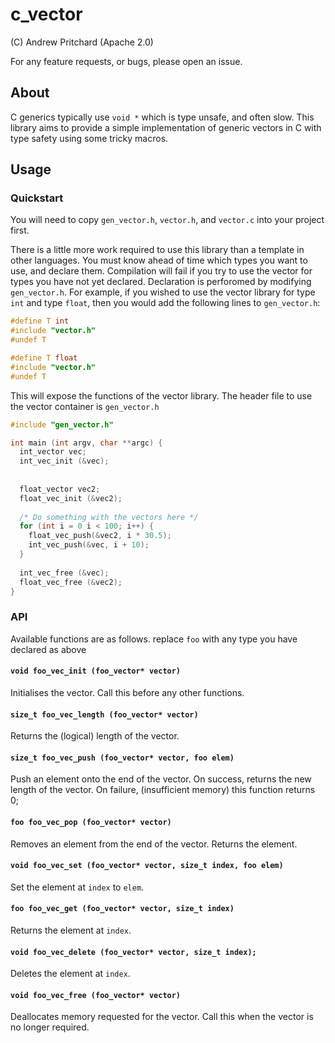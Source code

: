 # c_vector

(C) Andrew Pritchard (Apache 2.0)

For any feature requests, or bugs, please open an issue.

## About

C generics typically use `void *` which is type unsafe, and often slow. This library aims to provide a simple implementation of generic vectors in C with type safety using some tricky macros.

## Usage

### Quickstart

You will need to copy `gen_vector.h`, `vector.h`, and `vector.c` into your project first.

There is a little more work required to use this library than a template in other languages. You must know ahead of time which types you want to use, and declare them. Compilation will fail if you try to use the vector for types you have not yet declared. Declaration is perforomed by modifying `gen_vector.h`. For example, if you wished to use the vector library for type `int` and type `float`, then you would add the following lines to `gen_vector.h`:

``` C
#define T int
#include "vector.h"
#undef T

#define T float
#include "vector.h"
#undef T
```

This will expose the functions of the vector library. The header file to use the vector container is `gen_vector.h`

```C
#include "gen_vector.h"

int main (int argv, char **argc) {
  int_vector vec;
  int_vec_init (&vec);
  
  
  float_vector vec2;
  float_vec_init (&vec2);
  
  /* Do something with the vectors here */
  for (int i = 0 i < 100; i++) {
    float_vec_push(&vec2, i * 30.5);
    int_vec_push(&vec, i + 10);
  }
  
  int_vec_free (&vec);
  float_vec_free (&vec2);
}
```

### API

Available functions are as follows. replace `foo` with any type you have declared as above

#### `void foo_vec_init (foo_vector* vector)`

Initialises the vector. Call this before any other functions.

#### `size_t foo_vec_length (foo_vector* vector)`

Returns the (logical) length of the vector.

#### `size_t foo_vec_push (foo_vector* vector, foo elem)`

Push an element onto the end of the vector. On success, returns the new length of the vector. On failure, (insufficient memory) this function returns 0;

#### `foo foo_vec_pop (foo_vector* vector)`

Removes an element from the end of the vector. Returns the element.

#### `void foo_vec_set (foo_vector* vector, size_t index, foo elem)`

Set the element at `index` to `elem`.

#### `foo foo_vec_get (foo_vector* vector, size_t index)`

Returns the element at `index`.

#### `void foo_vec_delete (foo_vector* vector, size_t index);`

Deletes the element at `index`.

#### `void foo_vec_free (foo_vector* vector)`

Deallocates memory requested for the vector. Call this when the vector is no longer required.
